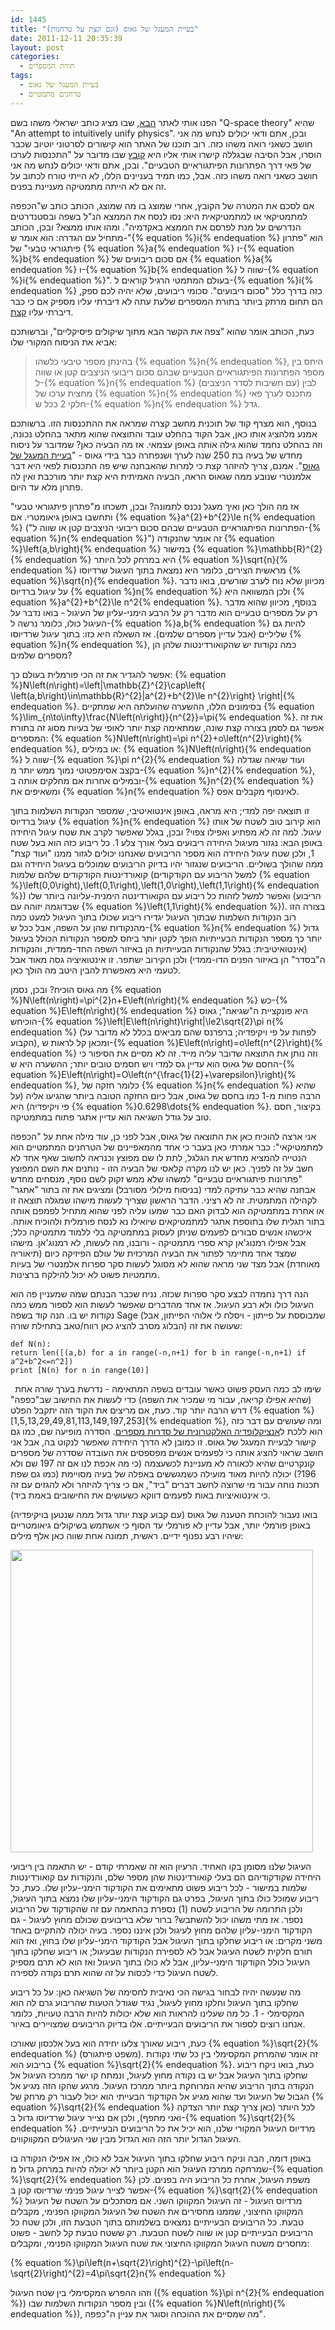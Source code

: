 ```yaml
---
id: 1445
title: "בעיית המעגל של גאוס (וגם קצת על טרחנות)"
date: 2011-12-11 20:35:39
layout: post
categories: 
  - תורת המספרים
tags: 
  - בעיית המעגל של גאוס
  - טרחנים מתמטיים
---
```

הפנו אותי לאתר <a href="http://www.q-spacetheory.org/59888/%D7%9E%D7%93%D7%A2%D7%9D%D7%A8%D7%95%D7%97">הבא</a>, שבו מציג כותב ישראלי משהו בשם "Q-space theory" שהיא "An attempt to intuitively unify physics". ובכן, אתם ודאי יכולים לנחש מה אני חושב כשאני רואה משהו כזה. רוב תוכנו של האתר הוא קישורים לסרטוני יוטיוב שכבר הוסרו, אבל הסיבה שבגללה קישרו אותי אליו היא <a href="http://www.q-spacetheory.org/image/users/59888/ftp/my_files/2%D7%94%D7%AA%D7%9B%D7%A0%D7%A1%D7%95%D7%AA%20%D7%9C%D7%A2%D7%A8%D7%9B%D7%95%20%D7%A9%D7%9C%20%D7%A4%D7%90%D7%99%20%D7%93%D7%A8%D7%9A%20%D7%94%D7%A4%D7%AA%D7%A8%D7%95%D7%A0%D7%95%D7%AA%20%D7%94%D7%A4%D7%99%D7%AA%D7%92%D7%95%D7%A8%D7%90%D7%99%D7%99%D7%9D%20%D7%94%D7%98%D7%91%D7%A2%D7%99%D7%99%D7%9D.pdf?id=9428063">קובץ</a> שבו מדובר על "התכנסות לערכו של פאי דרך הפתרונות הפיתגוראיים הטבעיים". ובכן, אתם ודאי יכולים לנחש מה אני חושב כשאני רואה משהו כזה. אבל, כמו תמיד בעניינים הללו, לא הייתי טורח לכתוב על זה אם לא הייתה מתמטיקה מעניינת בפנים.

אם לסכם את המטרה של הקובץ, אחרי שמוצג בו מה שמוצג, הכותב כותב ש"הכפפה למתמטיקאי או למתמטיקאית היא: נסו לנסח את הממצא הנ"ל בשפה ובסטנדרטים הנדרשים על מנת לפרסם את הממצא באקדמיה". ומהו אותו ממצא? ובכן, הכותב מתחיל עם הגדרה: הוא אומר ש-"{% equation %}i{% endequation %} הוא "פתרון פיתגוראי טבעי" של {% equation %}a{% endequation %} ו-{% equation %}b{% endequation %} אם סכום ריבועים של {% equation %}a{% endequation %} ו-{% equation %}b{% endequation %} שווה ל-{% equation %}i{% endequation %}". בעולם המתמטי הרגיל קוראים ל-{% equation %}i{% endequation %} כזה בדרך כלל "סכום ריבועים". סכומי ריבועים, שלא יהיה לכם ספק, הם תחום מרתק ביותר בתורת המספרים שלעת עתה לא דיברתי עליו מספיק אם כי כבר דיברתי עליו <a href="http://www.gadial.net/2009/06/26/sums_of_squares_and_quadratic_reciprocity/">קצת</a>.

כעת, הכותב אומר שהוא "צפה את הקשר הבא מתוך שיקולים פיסיקליים", וברשותכם אביא את הניסוח המקורי שלו:
<blockquote>בהינתן מספר טיבעי כלשהו {% equation %}n{% endequation %}, היחס בין מספר הפתרונות הפיתגוראיים הטבעיים שבהם סכום ריבועי הניצבים קטן או שווה ל-{% equation %}n{% endequation %} (עם חשיבות לסדר הניצבים) לבין מחצית ערכו של {% equation %}n{% endequation %} מתכנס לערך פאי חלקי 2 ככל ש-{% equation %}n{% endequation %} גדל.</blockquote>
בנוסף, הוא מצרף קוד של תוכנית מחשב קצרה שמראה את ההתכנסות הזו. ברשותכם אמנע מלהציג אותו כאן, אבל הקוד בהחלט עובד והתוצאה שהוא מתאר בהחלט נכונה, וזה בהחלט נחמד שהוא גילה אותה באופן עצמאי. אז מה הבעיה כאן? שמדובר על ניסוח מחדש של בעיה בת 250 שנה לערך ושנפתרה כבר בידי גאוס - "<a href="http://en.wikipedia.org/wiki/Gauss_circle_problem">בעיית המעגל של גאוס</a>". אמנם, צריך להיזהר קצת כי למרות שהאבחנה שיש פה התכנסות לפאי היא דבר אלמנטרי שנובע ממה שגאוס הראה, הבעיה האמיתית היא קצת יותר מורכבת ואין לה פתרון מלא עד היום.

אז מה הולך כאן ואיך מעגל נכנס לתמונה? ובכן, תשכחו מ"פתרון פיתגוראי טבעי" ותחשבו באופן גיאומטרי. אם {% equation %}a^{2}+b^{2}\le n{% endequation %} ("הפתרונות הפיתגוראיים הטבעיים שבהם סכום ריבועי הניצבים קטן או שווה ל-{% equation %}n{% endequation %}") זה אומר שהנקודה {% equation %}\left(a,b\right){% endequation %} במישור {% equation %}\mathbb{R}^{2}{% endequation %} היא במרחק לכל היותר {% equation %}\sqrt{n}{% endequation %} מראשית הצירים, כלומר היא נמצאת בתוך העיגול שרדיוסו {% equation %}\sqrt{n}{% endequation %}. מכיוון שלא נוח לערב שורשים, בואו נדבר על עיגול ברדיוס {% equation %}n{% endequation %} ולכן המשוואה היא {% equation %}a^{2}+b^{2}\le n^2{% endequation %}. בנוסף, מכיוון שהוא מדבר רק על מספרים טבעיים הוא מדבר רק על הרבע הימני-עליון של העיגול - בואו נדבר על העיגול כולו, כלומר נרשה ל-{% equation %}a,b{% endequation %} להיות גם שליליים (אבל עדיין מספרים שלמים). אז השאלה היא כזו: בתוך עיגול שרדיוסו {% equation %}n{% endequation %}, כמה נקודות יש שהקואורדינטות שלהן הן מספרים שלמים?

אפשר להגדיר את זה הכי פורמלית בעולם כך: {% equation %}N\left(n\right)=\left|\mathbb{Z}^{2}\cap\left\{ \left(a,b\right)\in\mathbb{R}^{2}|a^{2}+b^{2}\le n^{2}\right\} \right|{% endequation %}. בסימונים הללו, ההשערה שהועלתה היא שמתקיים {% equation %}\lim_{n\to\infty}\frac{N\left(n\right)}{n^{2}}=\pi{% endequation %}. את זה אפשר גם לסמן בצורה קצת שונה, שמתאימה קצת יותר לאופי של בעיות מסוג זה בתורת המספרים: {% equation %}N\left(n\right)=\pi n^{2}+o\left(n^{2}\right){% endequation %}, או במילים: {% equation %}N\left(n\right){% endequation %} שווה ל-{% equation %}\pi n^{2}{% endequation %} ועוד שגיאה שגדלה בקצב אסימפטוטי נמוך ממש יותר מ-{% equation %}n^{2}{% endequation %}, ובמילים אחרות אם מחלקים אותה ב-{% equation %}n^{2}{% endequation %} ומשאיפים את {% equation %}n{% endequation %} לאינסוף מקבלים אפס.

זו תוצאה יפה למדי; היא מראה, באופן אינטואיטיבי, שמספר הנקודות השלמות בתוך עיגול ברדיוס {% equation %}n{% endequation %} הוא קירוב טוב לשטח של אותו עיגול. למה זה לא מפתיע ואפילו צפוי? ובכן, בגלל שאפשר לקרב את שטח עיגול היחידה באופן הבא: נגזור מעיגול היחידה ריבועים בעלי אורך צלע 1. כל ריבוע כזה הוא בעל שטח 1, ולכן שטח עיגול היחידה הוא מספר הריבועים שאנחנו יכולים לגזור ממנו "ועוד קצת" ממה שהולך בשוליים. הריבועים שנגזור יהיו בדיוק הריבועים שמוכלים בעיגול היחידה וגם קואורדינטות הקודקודים שלהם שלמות (למשל הריבוע עם הקודקודים {% equation %}\left(0,0\right),\left(0,1\right),\left(1,0\right),\left(1,1\right){% endequation %}) ואפשר למשל לזהות כל ריבוע עם הקואורדינטה הימנית-עליונה ביותר שלו (הריבוע שבדוגמה יזוהה עם {% equation %}\left(1,1\right){% endequation %}). בצורה הזו רוב הנקודות השלמות שבתוך העיגול יגדירו ריבוע שכולו בתוך העיגול למעט כמה מהנקודות שהן על השפה, אבל ככל ש-{% equation %}n{% endequation %} גדול יותר כך מספר הנקודות הבעייתיות הופך לקטן יותר ביחס למספר הנקודות הכולל בעיגול (אינטואיטיבית: בגלל שהנקודות הבעייתיות הן באיזור השפה החד-ממדית, והנקודות ה"בסדר" הן באיזור הפנים הדו-ממדי) ולכן הקירוב ישתפר. זו אינטואיציה גסה מאוד אבל לטעמי היא מאפשרת להבין היטב מה הולך כאן.

מה גאוס הוכיח? ובכן, נסמן {% equation %}N\left(n\right)=\pi^{2}n+E\left(n\right){% endequation %} כש-{% equation %}E\left(n\right){% endequation %} היא פונקציית ה"שגיאה"; גאוס הוכיחש-{% equation %}\left|E\left(n\right)\right|\le2\sqrt{2}\pi n{% endequation %} (לפחות על פי ויקיפדיה; ברפרנס שהם מביאים בכלל לא מדובר על הקבוע), ומכאן קל לראות ש-{% equation %}E\left(n\right)=o\left(n^{2}\right){% endequation %} וזה נותן את התוצאה שדובר עליה מייד. זה לא מסיים את הסיפור כי החסם של גאוס הוא עדיין גס למדי ויש חסמים טובים יותר; ההשערה היא ש-{% equation %}E\left(n\right)=O\left(n^{\frac{1}{2}+\varepsilon}\right){% endequation %}, כלומר חזקה של {% equation %}n{% endequation %} שהיא הרבה פחות מ-1 כמו בחסם של גאוס, אבל כיום החזקה הטובה ביותר שהגיעו אליה (על פי ויקיפדיה) היא {% equation %}0.6298\dots{% endequation %}. בקיצור, חסם טוב על גודל השגיאה הוא עדיין אתגר פתוח במתמטיקה.

אני ארצה להוכיח כאן את התוצאה של גאוס, אבל לפני כן, עוד מילה אחת על "הכפפה למתמטיקאי": כבר אמרתי כאן בעבר כי אחד מהמאפיינים של הטרחנים המתמטיים הוא הנטייה להמציא מחדש את הגלגל, לתת לו שם מפוצץ וכנראה לחשוב שאף אחד לא חשב על זה לפניך. כאן יש לנו מקרה קלאסי של הבעיה הזו - נותנים את השם המפוצץ "פתרונות פיתגוראיים טבעיים" למשהו שלא ממש זקוק לשם נוסף, מנסחים מחדש אבחנה שהיא כבר עתיקה למדי (בניסוח מילולי מסורבל) ומציגים את זה בתור "אתגר" לקהילה המתמטית. זה לא רציני. הדבר הראשון שצריך לעשות מישהו שמגלה תוצאה זו או אחרת במתמטיקה הוא לבדוק האם כבר שמעו עליה לפני שהוא מתחיל לפמפם אותה בתור תגלית שלו בתוספת אתגר למתמטיקאים שיואילו נא לנסח פורמלית ולהוכיח אותה. איכשהו אנשים סבורים לפעמים שניתן לעסוק במתמטיקה בלי ללמוד מתמטיקה כלל; אבל אפילו רמנוג'אן קרא ספרי מתמטיקה - ורובנו, מה לעשות, לא רמנוג'אן. מישהו שמצד אחד מתיימר לפתור את הבעיה המרכזית של עולם הפיזיקה כיום (תיאוריה מאוחדת) אבל מצד שני מראה שהוא לא מסוגל לעשות סקר ספרות אלמנטרי של בעיות מתמטיות פשוט לא יכול להילקח ברצינות.

הנה דרך נחמדה לבצע סקר ספרות שכזה. נניח שכבר הבנתם שמה שמעניין פה הוא העיגול כולו ולא רבע העיגול. אז אחד מהדברים שאפשר לעשות הוא לספור ממש כמה נקודות יש בו. הנה קוד בשפה Sage (שמבוססת על פייתון - ויסלח לי אלוהי הפייתון, אבל הבלוג מסרב להציג כאן רווח/טאב בתחילת שורה) שעושה את זה:
<code>
</code>
<p dir="ltr" style="text-align: left;"><code>def N(n):
return len([(a,b) for a in range(-n,n+1) for b in range(-n,n+1) if a^2+b^2&lt;=n^2])
print [N(n) for n in range(10)]</code></p>
<code> </code>
שימו לב כמה העסק פשוט כאשר עובדים בשפה המתאימה - נדרשת בערך שורה אחת (שהיא אפילו קריאה, עבור מי שמכיר את השפה) כדי לעשות את החישוב שב"כפפה" דרש הרבה יותר קוד. כעת, אם מריצים את הקוד הזה יתקבל הפלט {% equation %}[1,5,13,29,49,81,113,149,197,253]{% endequation %}, ומה שעושים עם דבר כזה הוא ללכת ל<a href="http://oeis.org">אנציקלופדיה האלקטרונית של סדרות מספרים</a>. הסדרה מופיעה שם, כמו גם קישור לבעיית המעגל של גאוס. זו כמובן לא הדרך היחידה שאפשר לנקוט בה, אבל אני חושב שראוי להציג אותה כי לפעמים אנשים מפספסים את העובדה שסדרה של מספרים קונקרטיים שהיא לכאורה לא מעניינת לכשעצמה (כי מה אכפת לנו אם זה 197 שם ולא 196?) יכולה להיות מאוד מועילה כשמגששים באפלה של בעיה מסויימת (כמו גם שפת תכנות נוחה עבור מי שרוצה לחשב דברים "ביד", אם כי צריך להיזהר ולא להגזים עם זה כי אינטואיציות באות לפעמים דווקא כשעושים את החישובים באמת ביד).

בואו נעבור להוכחת הטענה של גאוס (עם קבוע קצת יותר גדול ממה שנטען בויקיפדיה) באופן פורמלי יותר, אבל עדיין לא פורמלי עד הסוף כי אשתמש בשיקולים גיאומטריים שיהיו רבע נפנוף ידיים. ראשית, תמונה אחת שווה כאן אלף מילים:

<strong><a href="{{site.baseurl}}{{site.post_images}}/2011/12/gauss_circle.png"><img class="alignnone size-full wp-image-1447" title="gauss_circle" alt="" src="{{site.baseurl}}{{site.post_images}}/2011/12/gauss_circle.png" width="484" height="484" /></a></strong>

העיגול שלנו מסומן בקו האחיד. הרעיון הוא זה שאמרתי קודם - יש התאמה בין ריבועי היחידה שקודקודיהם הם בעלי קואורדינטות שהן מספר שלם, והנקודות עם קואורדינטות שלמות במישור - לכל ריבוע פשוט מתאימים את הקודקוד הימני-עליון שלו. כעת, כל ריבוע שמוכל כולו בתוך העיגול, בפרט גם הקודקוד הימני-עליון שלו נמצא בתוך העיגול, ולכן התרומה של הריבוע לשטח (1) נספרת בהתאמה עם זה שהקודקוד של הריבוע נספר. אז מתי משהו יכול להשתבש? ברור שלא בריבועים שכולם מחוץ לעיגול - גם הקודקוד הימני-עליון שלהם מחוץ לעיגול ולכן איננו נספר. בעיה יכולה להתקיים באחד משני מקרים: או ריבוע שחלקו בתוך העיגול אבל הקודקוד הימני-עליון שלו בחוץ, ואז הוא תורם חלקית לשטח העיגול אבל לא לספירת הנקודות שבעיגול; או ריבוע שחלקו בתוך העיגול כולל הקודקוד הימני-עליון, אבל לא כולו בתוך העיגול ואז הוא לא תרם מספיק לשטח העיגול כדי לכסות על זה שהוא תרם נקודה לספירה.

מה שנעשה יהיה לבחור בגישה הכי נאיבית לחסימה של השגיאה כאן: על כל ריבוע שחלקו בתוך העיגול וחלקו מחוץ לעיגול, נגיד שגודל הטעות שהריבוע גרם לה הוא המקסימלי - 1. כל מה שעלינו להראות הוא שלא יכולות להיות הרבה טעויות, כלומר אנחנו רוצים לספור את הריבועים הבעייתיים. אלו בדיוק הריבועים שמצויירים באיור.

כעת, ריבוע שאורך צלעו יחידה הוא בעל אלכסון שאורכו {% equation %}\sqrt{2}{% endequation %} (משפט פיתגורס). זה אומר שהמרחק המקסימלי בין כל שתי נקודות בריבוע הוא {% equation %}\sqrt{2}{% endequation %}. כעת, בואו ניקח ריבוע שחלקו בתוך העיגול אבל יש בו נקודה מחוץ לעיגול, ונמתח קו ישר ממרכז העיגול אל הנקודה בתוך הריבוע שהיא המרוחקת ביותר ממרכז העיגול. מרגע שהקו הזה מגיע אל הגבול של העיגול ועד שהוא מגיע אל הקודקוד הבעייתי הוא יכול לעבור רק מרחק של {% equation %}\sqrt{2}{% endequation %} לכל היותר (כאן צריך קצת יותר הצדקה ואני מחפף), ולכן אם נצייר עיגול שרדיוסו גדול ב-{% equation %}\sqrt{2}{% endequation %} מרדיוס העיגול המקורי שלנו, הוא יכיל את כל הריבועים הבעייתיים. העיגול הגדול יותר הזה הוא הגדול מבין שני העיגולים המקווקווים.

באופן דומה, הבה וניקח ריבוע שחלקו בתוך העיגול אבל לא כולו, אז אפילו הנקודה בו שמרחקה ממרכז העיגול הוא הקטן ביותר לא יכולה להיות במרחק גדול מ-{% equation %}\sqrt{2}{% endequation %} משפת העיגול, אחרת כל הריבוע היה בפנים. לכן אפשר לצייר עיגול פנימי שרדיוסו קטן ב-{% equation %}\sqrt{2}{% endequation %} מרדיוס העיגול - זה העיגול המקווקו השני. אם מסתכלים על השטח של העיגול המקווקו החיצוני, שממנו מחסירים את השטח של העיגול המקווקו הפנימי, מקבלים טבעת. כל הריבועים הבעייתיים נמצאים בשלמותם בתוך הטבעת הזו, ולכן שטח כל הריבועים הבעייתיים קטן או שווה לשטח הטבעת. רק ששטח טבעת קל לחשב - פשוט מחסרים משטח העיגול המקווקו החיצוני את שטח העיגול המקווקו הפנימי, ומקבלים:

{% equation %}\pi\left(n+\sqrt{2}\right)^{2}-\pi\left(n-\sqrt{2}\right)^{2}=4\pi\sqrt{2}n{% endequation %}

וזהו ההפרש המקסימלי בין שטח העיגול ({% equation %}\pi n^{2}{% endequation %}) ובין מספר הנקודות השלמות שבו ({% equation %}N\left(n\right){% endequation %}), מה שמסיים את ההוכחה וסוגר את עניין ה"כפפה".
